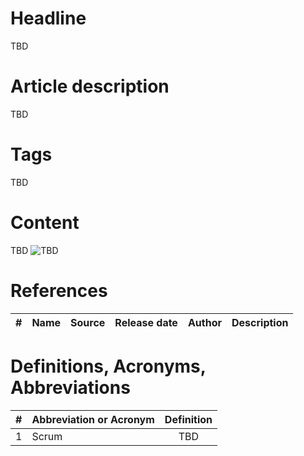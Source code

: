 # Headline
TBD

# Article description
TBD 

# Tags
TBD

# Content
TBD
<img src="./Images/TBD.jpg" alt="TBD" />

# References
| # | Name                 | Source                | Release date           |  Author                 | Description   |
| - | ---------------------|---------------------- |----------------------- | ----------------------- |:-------------:|


# Definitions, Acronyms, Abbreviations
| # | Abbreviation or Acronym | Definition     |
| - | ------------------------|:--------------:|
| 1 | Scrum | TBD |